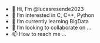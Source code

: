 - 👋 Hi, I’m @lucasresende2023
- 👀 I’m interested in C, C++, Python
- 🌱 I’m currently learning BigData
- 💞️ I’m looking to collaborate on ...
- 📫 How to reach me ...

<!---
lucasresende2023/lucasresende2023 is a ✨ special ✨ repository because its `README.md` (this file) appears on your GitHub profile.
You can click the Preview link to take a look at your changes.
--->
